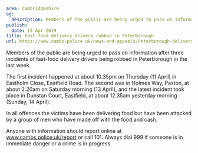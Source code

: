 ```yaml
area: Cambridgeshire
og:
  description: Members of the public are being urged to pass on information after three fast-food delivery drivers were robbed in Peterborough in the last week.
publish:
  date: 15 Apr 2019
title: Fast-food delivery drivers robbed in Peterborough
url: https://www.cambs.police.uk/news-and-appeals/Peterborough-delivery-driver-robberies
```

Members of the public are being urged to pass on information after three incidents of fast-food delivery drivers being robbed in Peterborough in the last week.

The first incident happened at about 10.35pm on Thursday (11 April) in Eastholm Close, Eastfield Road. The second was in Holmes Way, Paston, at about 2.20am on Saturday morning (13 April), and the latest incident took place in Dunstan Court, Eastfield, at about 12.35am yesterday morning (Sunday, 14 April).

In all offences the victims have been delivering food but have been attacked by a group of men who have made off with the food and cash.

Anyone with information should report online at www.cambs.police.uk/report or call 101. Always dial 999 if someone is in immediate danger or a crime is in progress.
